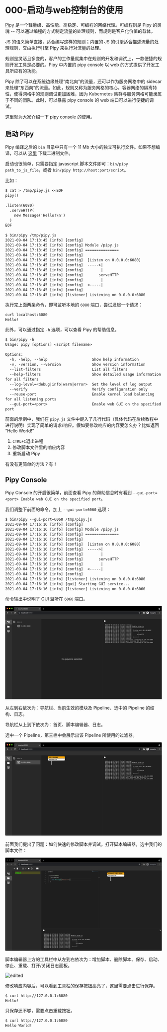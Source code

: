 # 000-启动与web控制台的使用

[Pipy](https://github.com/flomesh-io/pipy) 是一个轻量级、高性能、高稳定、可编程的网络代理。可编程则是 Pipy 的灵魂 -- 可以通过编程的方式制定流量的处理规则，而规则是客户化价值的载体。

JS 的语义简单直接，适合编写这样的规则；内置的 JS 的引擎适合描述流量的处理规则，交由执行引擎 Pipy 来执行对流量的处理。

规则是灵活且多变的，客户的工作量就集中在规则的开发和调试上，一款便捷的规则开发工具是必要的。Pipy 中内置的 pipy console 以 web 的方式提供了开发工具所应有的功能。

Pipy 除了可以在系统边缘处理“南北向”的流量，还可以作为服务网格中的 sidecar 来处理“东西向”的流量。如此，规则又称为服务网格的核心。容器网络的隔离特性，使得网格中的规则调试更加困难，因为 Kubernetes 集群与服务网格可能隶属于不同的团队。此时，可以暴露 pipy console 的 web 端口可以进行便捷的调试。

这里就为大家介绍一下 pipy console 的使用。

## 启动 Pipy

Pipy 编译之后的 `bin` 目录中只有一个 11 Mb 大小的独立可执行文件。如果不想编译，可以从 [这里](https://github.com/flomesh-io/pipy/releases) 下载二进制文件。

启动也很简单，只需要指定 javascript 脚本文件即可：`bin/pipy path_to_js_file`，或者 `bin/pipy http://host:port/script`。

比如：

```text
$ cat > /tmp/pipy.js <<EOF
pipy()

.listen(6080)
  .serveHTTP(
    new Message('Hello!\n')
  )
EOF

$ bin/pipy /tmp/pipy.js
2021-09-04 17:13:45 [info] [config]
2021-09-04 17:13:45 [info] [config] Module /pipy.js
2021-09-04 17:13:45 [info] [config] ===============
2021-09-04 17:13:45 [info] [config]
2021-09-04 17:13:45 [info] [config]  [Listen on 0.0.0.0:6080]
2021-09-04 17:13:45 [info] [config]  ----->|
2021-09-04 17:13:45 [info] [config]        |
2021-09-04 17:13:45 [info] [config]       serveHTTP
2021-09-04 17:13:45 [info] [config]        |
2021-09-04 17:13:45 [info] [config]  <-----|
2021-09-04 17:13:45 [info] [config]
2021-09-04 17:13:45 [info] [listener] Listening on 0.0.0.0:6080
```

执行完上面两条命令，即可监听本地的 `6080` 端口，尝试发起一个请求：

```text
curl localhost:6080
Hello!
```

此外，可以通过指定 `-h` 选项，可以查看 Pipy 的帮助信息。

```text
$ bin/pipy -h
Usage: pipy [options] <script filename>

Options:
  -h, -help, --help                    Show help information
  -v, -version, --version              Show version information
  --list-filters                       List all filters
  --help-filters                       Show detailed usage information for all filters
  --log-level=<debug|info|warn|error>  Set the level of log output
  --verify                             Verify configuration only
  --reuse-port                         Enable kernel load balancing for all listening ports
  --gui-port=<port>                    Enable web GUI on the specified port
```

前面的示例中，我们在 `pipy.js` 文件中键入了几行代码（具体代码在后续教程中进行说明）实现了简单的请求/响应。假如要修改响应的内容要怎么办？比如返回 “Hello World!”

1. `CTRL+C`退出进程
2. 修改脚本文件里的响应内容
3. 重新启动 Pipy

有没有更简单的方法？有！

## Pipy Console

Pipy Console 的开启很简单，前面查看 Pipy 的帮助信息时有看到 `--gui-port=<port> Enable web GUI on the specified port`。

我们调整下前面的命令，加上 `--gui-port=6060` 选项：

```text
$ bin/pipy --gui-port=6060 /tmp/pipy.js
2021-09-04 17:16:16 [info] [config]
2021-09-04 17:16:16 [info] [config] Module /pipy.js
2021-09-04 17:16:16 [info] [config] ===============
2021-09-04 17:16:16 [info] [config]
2021-09-04 17:16:16 [info] [config]  [Listen on 0.0.0.0:6080]
2021-09-04 17:16:16 [info] [config]  ----->|
2021-09-04 17:16:16 [info] [config]        |
2021-09-04 17:16:16 [info] [config]       serveHTTP
2021-09-04 17:16:16 [info] [config]        |
2021-09-04 17:16:16 [info] [config]  <-----|
2021-09-04 17:16:16 [info] [config]
2021-09-04 17:16:16 [info] [listener] Listening on 0.0.0.0:6080
2021-09-04 17:16:16 [info] [gui] Starting GUI service...
2021-09-04 17:16:16 [info] [listener] Listening on 0.0.0.0:6060
```

命令输出中说明了 GUI 监听在 `6060` 端口。

![](media/console.png)

从左到右依次为：导航栏、当前生效的模块及 Pipeline、选中的 Pipeline 的结构、日志。

导航栏从上到下依次为：首页、脚本编辑器、日志。

选中一个 Pipeline，第三栏中会展示出该 Pipeline 所使用的过滤器。

![](media/pipeline-filters.png)

前面我们提出了问题：如何快速的修改脚本并调试。打开脚本编辑器，选中我们的脚本文件：

![](media/pipeline-editor.png)

脚本编辑器上方的工具栏中从左到右依次为：增加脚本、删除脚本、保存、启动、停止、重载、打开/关闭日志面板。

![edited](media/edited.png)


修改响应内容后，可以看到工具栏的保存按钮高亮了，这里需要点击进行保存。

```text
$ curl http://127.0.0.1:6080
Hello!
```

只保存还不够，需要点击重载按钮。

```text
$ curl http://127.0.0.1:6080
Hello World!
```
